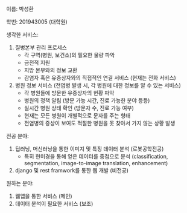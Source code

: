 이름: 박성환

학번: 201943005 (대학원)

생각한 서비스: 

1. 질병본부 관리 프로세스
   - 각 구역(병원, 보건소)의 필요한 물량 파악
   - 금전적 지원
   - 지방 본부와의 정보 교환
   - 감염자 혹은 유증상자와의 직접적인 연결 서비스 (현재는 전화 서비스)
2. 병원 정보 서비스 (전염병 발생 시, 각 병원에 대한 정보를 알 수 있는 서비스)
   - 각 병원들에 방문한 유증상자의 현황 파악
   - 병원의 정책 알림 (방문 가능 시간, 진료 가능한 분야 등등)
   - 실시간 병원 상태 확인 (방문자 수, 진료 가능 여부)
   - 현재는 모든 병원이 개별적으로 문자를 주는 형태
   - 전염병의 증상이 보여도 적절한 병원을 못 찾아서 가지 않는 상황 발생



전공 분야:

1. 딥러닝, 머신러닝을 통한 이미지 및 특징 데이터 분석 (로봇공학전공)
   - 특히 현미경을 통해 얻은 데이터를 중점으로 분석 (classification, segmentation, image-to-image translation, enhancement)
2. django 및 rest framwork를 통한 웹 개발 (비전공)



원하는 분야:

1. 웹앱을 통한 서비스 (메인)
2. 데이터 분석이 필요한 서비스 (보조)

